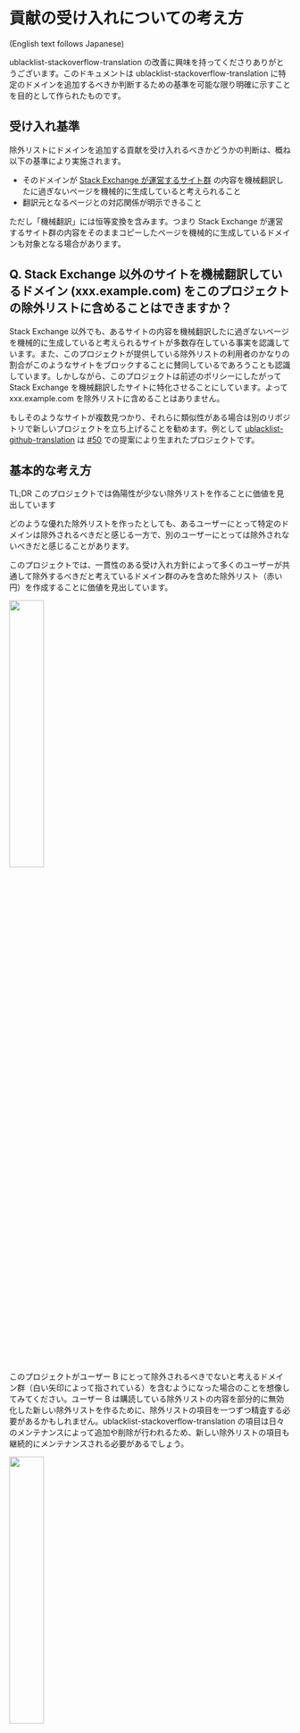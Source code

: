 # 貢献の受け入れについての考え方

(English text follows Japanese)

ublacklist-stackoverflow-translation の改善に興味を持ってくださりありがとうございます。このドキュメントは ublacklist-stackoverflow-translation に特定のドメインを追加するべきか判断するための基準を可能な限り明確に示すことを目的として作られたものです。

## 受け入れ基準

除外リストにドメインを追加する貢献を受け入れるべきかどうかの判断は、概ね以下の基準により実施されます。

- そのドメインが [Stack Exchange が運営するサイト群](https://stackexchange.com/sites) の内容を機械翻訳したに過ぎないページを機械的に生成していると考えられること
- 翻訳元となるページとの対応関係が明示できること

ただし「機械翻訳」には恒等変換を含みます。つまり Stack Exchange が運営するサイト群の内容をそのままコピーしたページを機械的に生成しているドメインも対象となる場合があります。

## Q. Stack Exchange 以外のサイトを機械翻訳しているドメイン (xxx.example.com) をこのプロジェクトの除外リストに含めることはできますか？

Stack Exchange 以外でも、あるサイトの内容を機械翻訳したに過ぎないページを機械的に生成していると考えられるサイトが多数存在している事実を認識しています。また、このプロジェクトが提供している除外リストの利用者のかなりの割合がこのようなサイトをブロックすることに賛同しているであろうことも認識しています。しかしながら、このプロジェクトは前述のポリシーにしたがって Stack Exchange を機械翻訳したサイトに特化させることにしています。よって xxx.example.com を除外リストに含めることはありません。

もしそのようなサイトが複数見つかり、それらに類似性がある場合は別のリポジトリで新しいプロジェクトを立ち上げることを勧めます。例として [ublacklist-github-translation](https://github.com/arosh/ublacklist-github-translation) は [#50](https://github.com/arosh/ublacklist-stackoverflow-translation/issues/50) での提案により生まれたプロジェクトです。

## 基本的な考え方

TL;DR このプロジェクトでは偽陽性が少ない除外リストを作ることに価値を見出しています

どのような優れた除外リストを作ったとしても、あるユーザーにとって特定のドメインは除外されるべきだと感じる一方で、別のユーザーにとっては除外されないべきだと感じることがあります。

このプロジェクトでは、一貫性のある受け入れ方針によって多くのユーザーが共通して除外するべきだと考えているドメイン群のみを含めた除外リスト（赤い円）を作成することに価値を見出しています。

<img src="img/policy01.png" width="35%">

このプロジェクトがユーザー B にとって除外されるべきでないと考えるドメイン群（白い矢印によって指されている）を含むようになった場合のことを想像してみてください。ユーザー B は購読している除外リストの内容を部分的に無効化した新しい除外リストを作るために、除外リストの項目を一つずつ精査する必要があるかもしれません。ublacklist-stackoverflow-translation の項目は日々のメンテナンスによって追加や削除が行われるため、新しい除外リストの項目も継続的にメンテナンスされる必要があるでしょう。

<img src="img/policy02.png" width="35%">

一方で、ユーザー A は追加で除外されるべきだと考えているドメインを列挙した新しい除外リスト（青い円）を準備することで自分にとって理想的な状態を作り上げることができます。この場合でも、ublacklist-stackoverflow-translation が一貫性のある受け入れ方針を維持できていればその関心領域の管理を ublacklist-stackoverflow-translation に委譲することができ、追加のリストのメンテナンスコストを削減することができるでしょう。もし追加の除外リストが多くのユーザーの共感を得られるものであれば、新しいプロジェクトとしてコミュニティでメンテナンスを継続することができるかもしれません。

<img src="img/policy03.png" width="35%">

# Policy on accepting contributions

Thank you for your interest in improving ublacklist-stackoverflow-translation. In this document, we clarify the criteria to determine if particular domains should be added to ublacklist-stackoverflow-translation.

## How to determine whether to accept

We use the following criteria to determine if we should accept a contribution to add a domain to the exclusion list.

- It is considered that the domain consists of mechanically generate pages that are nothing more than machine translations of the content of [sites hosted by Stack Exchange](https://stackexchange.com/sites).
- The correspondence between the page generated by the machine translation and the original translated page is provided.

Note that "machine translation" contains identity transformation. This means that the domain that serves a copy of the content of the Stack Exchange is eligible for the exclusion list.

## Q. Can I add a domain (xxx.example.com) that serves machine-translated pages from a non-Stack Exchange site?

In addition to Stack Exchange, we recognize the fact that there are a number of sites that are considered to be serving machine-translated pages from other sites. We also recognize that a substantial percentage of the users of the exclusion list provided by this project would be in favor of blocking such sites. However, we are developing the exclusion list with a policy of not containing anything other than translated-SO in the scope of this project according to the policy described below. Therefore, xxx.example.com will not be included in this request.

If you find several such sites and they have consistent similarities, we suggest that you launch a new project in a separate repository. As an example, [ublacklist-github-translation](https://github.com/arosh/ublacklist-github-translation) is a new project resulting from the discussion in [#50](https://github.com/arosh/ublacklist-stackoverflow-translation/issues/50).

## Fundamental ideas

TL;DR We want to develop an exclusion list with fewer false positives.

No matter what appropriate exclusion list we develop, some users will feel that certain domains should be excluded while others will feel that they should not. In this project, we want to develop an exclusion list that contains only those domains that most users believe should be excluded **in common** (red circle) by a consistent acceptance policy.

<img src="img/policy01.png" width="35%">

Imagine that this project now contains domains that user B feels should not be excluded (pointed to by white arrows). User B may need to examine each item in the exclusion list one by one to develop a new exclusion list that partially omits the items in ublacklist-stackoverflow-translation. Since the items in ublacklist-stackoverflow-translation are added and removed through daily maintenance, the new exclusion list items may also need to be maintained continually.

<img src="img/policy02.png" width="35%">

On the other hand, user A can develop an ideal exclusion list for themselves by preparing an additional exclusion list (blue circle) that lists additional domains that they feel should be excluded. Even in this case, if ublacklist-stackoverflow-translation continues to maintain the exclusion list based on a consistent acceptance policy, they can delegate the maintenance of the exclusion list for areas that ublacklist-stackoverflow-translation is interested in. If the additional exclusion list is agreeable to a wide range of users, you may be able to launch a new project to maintain it in the community.

<img src="img/policy03.png" width="35%">
diff --git a/img/policy02.png b/img/policy02.png
